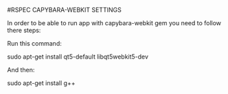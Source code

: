 #RSPEC CAPYBARA-WEBKIT SETTINGS

In order to be able to run app with capybara-webkit gem you need to follow there steps:

Run this command:

sudo apt-get install qt5-default libqt5webkit5-dev

And then:

sudo apt-get install g++

